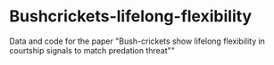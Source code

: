 # Bushcrickets-lifelong-flexibility
Data and code for the paper "Bush-crickets show lifelong flexibility in courtship signals to match predation threat""
